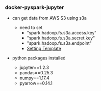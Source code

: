 ### docker-pyspark-jupyter

- can get data from AWS S3 using s3a

    - need to set 
        - "spark.hadoop.fs.s3a.access.key"
        - "spark.hadoop.fs.s3a.secret.key" 
        - "spark.hadoop.fs.s3a.endpoint"
        - [Setting Template](notebooks/setting.ipynb)

- python packages installed

    - jupyter==1.2.3
    - pandas==0.25.3
    - numpy==1.17.4
    - pyarrow==0.14.1